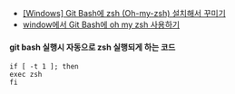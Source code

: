 - [[Windows] Git Bash에 zsh (Oh-my-zsh) 설치해서 꾸미기](https://jizard.tistory.com/445)
- [window에서 Git Bash에 oh my zsh 사용하기](https://velog.io/@ehrbs2021/window%EC%97%90%EC%84%9C-Git-Bash%EC%97%90-oh-my-zsh-%EC%82%AC%EC%9A%A9%ED%95%98%EA%B8%B0)

#### git bash 실행시 자동으로 zsh 실행되게 하는 코드
```vim
if [ -t 1 ]; then
exec zsh
fi
```